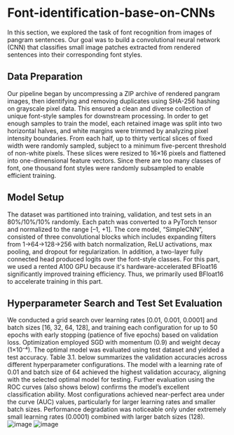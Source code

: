# Font-identification-base-on-CNNs
In this section, we explored the task of font recognition from images of pangram sentences. Our goal was to build a convolutional neural network (CNN) that classifies small image patches extracted from rendered sentences into their corresponding font styles.
## Data Preparation
Our pipeline began by uncompressing a ZIP archive of rendered pangram images, then identifying and removing duplicates using SHA-256 hashing on grayscale pixel data. This ensured a clean and diverse collection of unique font-style samples for downstream processing.
In order to get enough samples to train the model, each retained image was split into two horizontal halves, and white margins were trimmed by analyzing pixel intensity boundaries. From each half, up to thirty vertical slices of fixed width were randomly sampled, subject to a minimum five-percent threshold of non-white pixels. These slices were resized to 16×16 pixels and flattened into one-dimensional feature vectors. Since there are too many classes of font, one thousand font styles were randomly subsampled to enable efficient training.
## Model Setup
The dataset was partitioned into training, validation, and test sets in an 80%/10%/10% randomly. Each patch was converted to a PyTorch tensor and normalized to the range [–1, +1]. The core model, “SimpleCNN”, consisted of three convolutional blocks which includes expanding filters from 1→64→128→256 with batch normalization, ReLU activations, max pooling, and dropout for regularization. In addition, a two-layer fully connected head produced logits over the font-style classes. For this part, we used a rented A100 GPU because it's hardware-accelerated BFloat16 significantly improved training efficiency. Thus, we primarily used BFloat16 to accelerate training in this part.
## Hyperparameter Search and Test Set Evaluation
We conducted a grid search over learning rates [0.01, 0.001, 0.0001] and batch sizes [16, 32, 64, 128], and training each configuration for up to 50 epochs with early stopping (patience of five epochs) based on validation loss. Optimization employed SGD with momentum (0.9) and weight decay (1×10⁻⁴). The optimal model was evaluated using test dataset and yielded a test accuracy.
Table 3.1. below summarizes the validation accuracies across different hyperparameter configurations. The model with a learning rate of 0.01 and batch size of 64 achieved the highest validation accuracy, aligning with the selected optimal model for testing.
Further evaluation using the ROC curves (also shows below) confirms the model’s excellent classification ability. Most configurations achieved near-perfect area under the curve (AUC) values, particularly for larger learning rates and smaller batch sizes. Performance degradation was noticeable only under extremely small learning rates (0.0001) combined with larger batch sizes (128).
![image](https://github.com/user-attachments/assets/32e2d2bb-e572-4eb5-b863-981b2f507ab1)
![image](https://github.com/user-attachments/assets/3be9cd07-0fc3-4bd6-af67-0fa1be4d4837)

